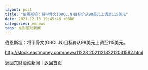 ```yaml
---
layout: post
title: "伯恩斯坦：将甲骨文(ORCL.N)目标价从98美元上调至115美元"
date: 2021-12-13 19:45:46 +0800
categories: emnews
tags: 东财滚动新闻
---
```


伯恩斯坦：将甲骨文(ORCL.N)目标价从98美元上调至115美元。

<http://stock.eastmoney.com/news/11228,202112132212031582.html>

[返回东财滚动新闻](//finews.withounder.com/emnews/)｜[返回首页](//finews.withounder.com/)